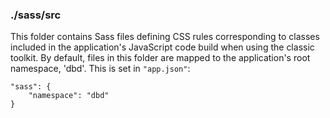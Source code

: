 ### ./sass/src

This folder contains Sass files defining CSS rules corresponding to classes
included in the application's JavaScript code build when using the classic toolkit.
By default, files in this folder are mapped to the application's root namespace, 'dbd'.
This is set in `"app.json"`:

    "sass": {
        "namespace": "dbd"
    }